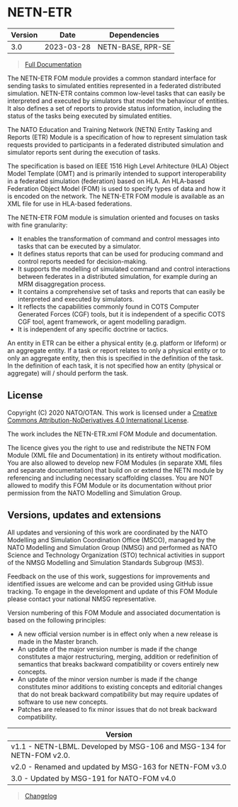 # NETN-ETR


|Version| Date| Dependencies|
|---|---|---|
|3.0 |2023-03-28|NETN-BASE, RPR-SE|

> [Full Documentation](NETN-ETR.md)

The NETN-ETR FOM module provides a common standard interface for sending tasks to simulated entities represented in a federated distributed simulation. NETN-ETR contains common low-level tasks that can easily be interpreted and executed by simulators that model the behaviour of entities. It also defines a set of reports to provide status information, including the status of the tasks being executed by simulated entities.

The NATO Education and Training Network (NETN) Entity Tasking and Reports (ETR) Module is a specification of how to represent simulation task requests provided to participants in a federated distributed simulation and simulator reports sent during the execution of tasks. 
        
The specification is based on IEEE 1516 High Level Arhitecture (HLA) Object Model Template (OMT) and is primarily intended to support interoperability in a federated simulation (federation) based on HLA. An HLA-based Federation Object Model (FOM) is used to specify types of data and how it is encoded on the network. The NETN-ETR FOM module is available as an XML file for use in HLA-based federations.
        

 The NETN-ETR FOM module is simulation oriented and focuses on tasks with fine granularity: 
    
* It enables the transformation of command and control messages into tasks that can be executed by a simulator. 
* It defines status reports that can be used for producing command and control reports needed for decision-making. 
* It supports the modelling of simulated command and control interactions between federates in a distributed simulation, for example during an MRM disaggregation process. 
* It contains a comprehensive set of tasks and reports that can easily be interpreted and executed by simulators. 
* It reflects the capabilities commonly found in COTS Computer Generated Forces (CGF) tools, but it is independent of a specific COTS CGF tool, agent framework, or agent modelling paradigm. 
* It is independent of any specific doctrine or tactics. 

An entity in ETR can be either a physical entity (e.g. platform or lifeform) or an aggregate entity. If a task or report relates to only a physical entity or to only an aggregate entity, then this is specified in the definition of the task. In the definition of each task, it is not specified how an entity (physical or aggregate) will / should perform the task. 	

## License

Copyright (C) 2020 NATO/OTAN. This work is licensed under a [Creative Commons Attribution-NoDerivatives 4.0 International License](LICENCE.md).

The work includes the NETN-ETR.xml FOM Module and documentation.

The licence gives you the right to use and redistribute the NETN FOM Module (XML file and Documentation) in its entirety without modification. You are also allowed to develop new FOM Modules (in separate XML files and separate documentation) that build on or extend the NETN module by referencing and including necessary scaffolding classes. You are NOT allowed to modify this FOM Module or its documentation without prior permission from the NATO Modelling and Simulation Group.

## Versions, updates and extensions

All updates and versioning of this work are coordinated by the NATO Modelling and Simulation Coordination Office (MSCO), managed by the NATO Modelling and Simulation Group (NMSG) and performed as NATO Science and Technology Organization (STO) technical activities in support of the NMSG Modelling and Simulation Standards Subgroup (MS3).

Feedback on the use of this work, suggestions for improvements and identified issues are welcome and can be provided using GitHub issue tracking. To engage in the development and update of this FOM Module please contact your national NMSG representative.

Version numbering of this FOM Module and associated documentation is based on the following principles:

* A new official version number is in effect only when a new release is made in the Master branch.
* An update of the major version number is made if the change constitutes a major restructuring, merging, addition or redefinition of semantics that breaks backward compatibility or covers entirely new concepts.
* An update of the minor version number is made if the change constitutes minor additions to existing concepts and editorial changes that do not break backward compatibility but may require updates of software to use new concepts.
* Patches are released to fix minor issues that do not break backward compatibility.

|Version|
|---|
|v1.1 - NETN-LBML. Developed by MSG-106 and MSG-134 for NETN-FOM v2.0.|
|v2.0 - Renamed and updated by MSG-163 for NETN-FOM v3.0|
|3.0 - Updated by MSG-191 for NATO-FOM v4.0|

> [Changelog](changelog.md)

